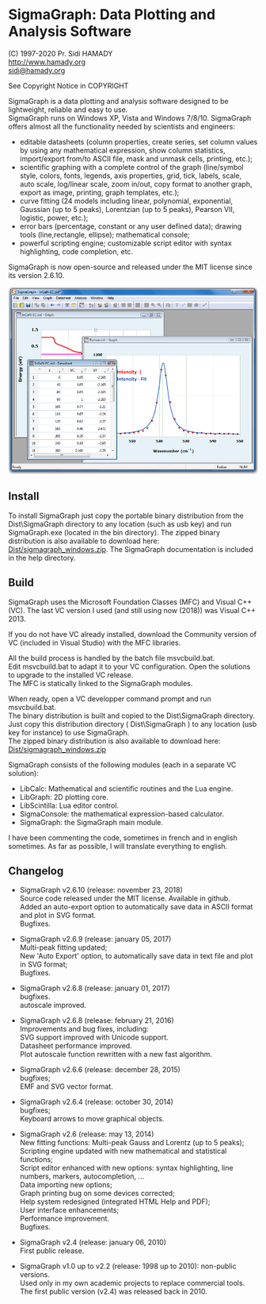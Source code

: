# SigmaGraph: Data Plotting and Analysis Software  
(C) 1997-2020  Pr. Sidi HAMADY  
http://www.hamady.org  
sidi@hamady.org  

See Copyright Notice in COPYRIGHT

SigmaGraph is a data plotting and analysis software designed to be lightweight, reliable and easy to use.  
SigmaGraph runs on Windows XP, Vista and Windows 7/8/10. SigmaGraph offers almost all the functionality needed by scientists and engineers:  
* editable datasheets (column properties, create series, set column values by using any mathematical expression, show column statistics, import/export from/to ASCII file, mask and unmask cells, printing, etc.);
* scientific graphing with a complete control of the graph (line/symbol style, colors, fonts, legends, axis properties, grid, tick, labels, scale, auto scale, log/linear scale, zoom in/out, copy format to another graph, export
as image, printing, graph templates, etc.);
* curve fitting (24 models including linear, polynomial, exponential, Gaussian (up to 5 peaks), Lorentzian (up to 5 peaks), Pearson VII, logistic, power, etc.);
* error bars (percentage, constant or any user defined data); drawing tools (line,rectangle, ellipse); mathematical console;
* powerful scripting engine; customizable script editor with syntax highlighting, code completion, etc.

SigmaGraph is now open-source and released under the MIT license since its version 2.6.10.

![SigmaGraph Screenshot](screenshot.png)

## Install

To install SigmaGraph just copy the portable binary distribution from the Dist\SigmaGraph directory to any location (such as usb key)
and run SigmaGraph.exe (located in the bin directory). The zipped binary distribution is also available to download here: [Dist/sigmagraph_windows.zip](https://github.com/sidihamady/SigmaGraph/blob/master/Dist/sigmagraph_windows.zip).
The SigmaGraph documentation is included in the help directory.


## Build

SigmaGraph uses the Microsoft Foundation Classes (MFC) and Visual C++ (VC). The last VC version I used (and still using now (2018)) was Visual C++ 2013.

If you do not have VC already installed, download the Community version of VC (included in Visual Studio) with the MFC libraries.

All the build process is handled by the batch file msvcbuild.bat.  
Edit msvcbuild.bat to adapt it to your VC configuration. Open the solutions to upgrade to the installed VC release.  
The MFC is statically linked to the SigmaGraph modules.

When ready, open a VC developper command prompt and run msvcbuild.bat.  
The binary distribution is built and copied to the Dist\SigmaGraph directory.  
Just copy this distribution directory ( Dist\SigmaGraph ) to any location (usb key for instance) to use SigmaGraph.  
The zipped binary distribution is also available to download here: [Dist/sigmagraph_windows.zip](https://github.com/sidihamady/SigmaGraph/blob/master/Dist/sigmagraph_windows.zip)

SigmaGraph consists of the following modules (each in a separate VC solution):  
* LibCalc: Mathematical and scientific routines and the Lua engine.
* LibGraph: 2D plotting core.
* LibScintilla: Lua editor control.
* SigmaConsole: the mathematical expression-based calculator.
* SigmaGraph: the SigmaGraph main module.

I have been commenting the code, sometimes in french and in english sometimes. As far as possible, I will translate everything to english.

## Changelog

* SigmaGraph v2.6.10 (release: november 23, 2018)  
Source code released under the MIT license. Available in github.  
Added an auto-export option to automatically save data in ASCII format and plot in SVG format.  
Bugfixes.  


* SigmaGraph v2.6.9 (release: january 05, 2017)  
Multi-peak fitting updated;  
New 'Auto Export' option, to automatically save data in text file and plot in SVG format;  
Bugfixes.  


* SigmaGraph v2.6.8 (release: january 01, 2017)  
bugfixes.  
autoscale improved.  


* SigmaGraph v2.6.8 (release: february 21, 2016)  
Improvements and bug fixes, including:  
SVG support improved with Unicode support.  
Datasheet performance improved.  
Plot autoscale function rewritten with a new fast algorithm.  


* SigmaGraph v2.6.6 (release: december 28, 2015)  
bugfixes;  
EMF and SVG vector format.  


* SigmaGraph v2.6.4 (release: october 30, 2014)  
bugfixes;  
Keyboard arrows to move graphical objects.  


* SigmaGraph v2.6 (release: may 13, 2014)  
New fitting functions: Multi-peak Gauss and Lorentz (up to 5 peaks);  
Scripting engine updated with new mathematical and statistical functions;  
Script editor enhanced with new options: syntax highlighting, line numbers, markers, autocompletion, ...  
Data importing new options;  
Graph printing bug on some devices corrected;  
Help system redesigned (integrated HTML Help and PDF);  
User interface enhancements;  
Performance improvement.  
Bugfixes.  


* SigmaGraph v2.4 (release: january 06, 2010)  
First public release.  


* SigmaGraph v1.0 up to v2.2 (release: 1998 up to 2010): non-public versions.  
Used only in my own academic projects to replace commercial tools.  
The first public version (v2.4) was released back in 2010.  
